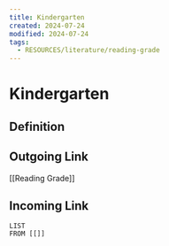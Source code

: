 ```yaml
---
title: Kindergarten
created: 2024-07-24
modified: 2024-07-24
tags:
  - RESOURCES/literature/reading-grade
---
```

# Kindergarten
## Definition

## Outgoing Link
[[Reading Grade]]
## Incoming Link
```dataview
LIST
FROM [[]]
```
